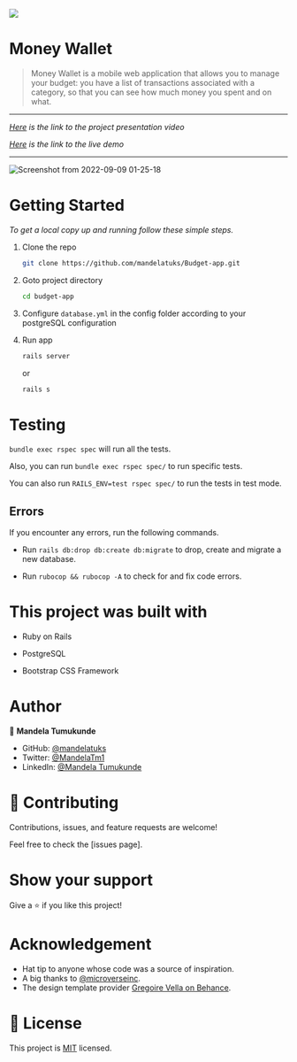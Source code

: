 ![](https://img.shields.io/badge/Microverse-blueviolet)

# Money Wallet
> Money Wallet is a mobile web application that allows you to manage your budget: you have a list of transactions associated with a category, so that you can see how much money you spent and on what.
----
_[Here](https://www.loom.com/share/9ca8b62a3c9042b68cb9e945b0a4e42e) is the link to the project presentation video_

_[Here](https://mighty-plains-68460.herokuapp.com/) is the link to the live demo_

---
  ![Screenshot from 2022-09-09 01-25-18](https://user-images.githubusercontent.com/38649067/189242780-148d09a6-a4a9-466b-b194-3ea84f9e336c.png)


# Getting Started






_To get a local copy up and running follow these simple steps._

1. Clone the repo
   ```sh
   git clone https://github.com/mandelatuks/Budget-app.git
   ```
2. Goto project directory
   ```sh
   cd budget-app
   ```

3. Configure `database.yml` in the config folder according to your postgreSQL configuration
4. Run app
   ```sh
   rails server
   ```
   or
   ```sh
   rails s
   ```


# Testing

`bundle exec rspec spec` will run all the tests.

Also, you can run `bundle exec rspec spec/` to run specific tests.

You can also run `RAILS_ENV=test rspec spec/` to run the tests in test mode.

## Errors

If you encounter any errors, run the following commands.

- Run `rails db:drop db:create db:migrate` to drop, create and migrate a new database.

- Run `rubocop && rubocop -A` to check for and fix code errors.

# This project was built with

- Ruby on Rails

- PostgreSQL

- Bootstrap CSS Framework

# Author


👤 **Mandela Tumukunde**

- GitHub: [@mandelatuks](https://github.com/mandelatuks)
- Twitter: [@MandelaTm1](https://twitter.com/MandelaTm1)
- LinkedIn: [@Mandela Tumukunde](https://www.linkedin.com/in/mandela-tumukunde-794755194/)


# 🤝 Contributing

Contributions, issues, and feature requests are welcome!

Feel free to check the [issues page].

# Show your support

Give a ⭐️ if you like this project!

# Acknowledgement

- Hat tip to anyone whose code was a source of inspiration.
- A big thanks to [@microverseinc](https://github.com/microverseinc).
- The design template provider [Gregoire Vella on Behance](https://www.behance.net/gregoirevella).

# 📝 License

This project is [MIT](./MIT.md) licensed.

